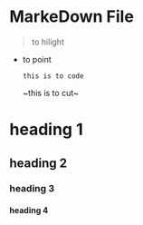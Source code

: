 # MarkeDown File
> to hilight
- to point
  
  `this is to code`

  ~this is to cut~
# heading 1
## heading 2
### heading 3
#### heading 4
